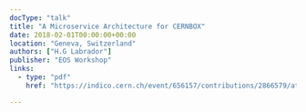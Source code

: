 ```yaml
---
docType: "talk"
title: "A Microservice Architecture for CERNBOX"
date: 2018-02-01T00:00:00+00:00
location: "Geneva, Switzerland"
authors: ["H.G Labrador"]
publisher: "EOS Workshop"
links:
  - type: "pdf"
    href: "https://indico.cern.ch/event/656157/contributions/2866579/attachments/1595895/2527684/EOS_Workshop_Feburary_2018_-_Future_CERNBox.pdf"

---
```


